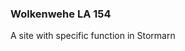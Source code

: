 <!-- .slide: data-transition="slide-in fade-out" -->

### Wolkenwehe LA 154
A site with specific function in Stormarn